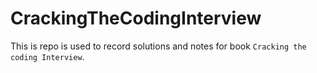 # CrackingTheCodingInterview

This is repo is used to record solutions and notes for book `Cracking the coding Interview`.
